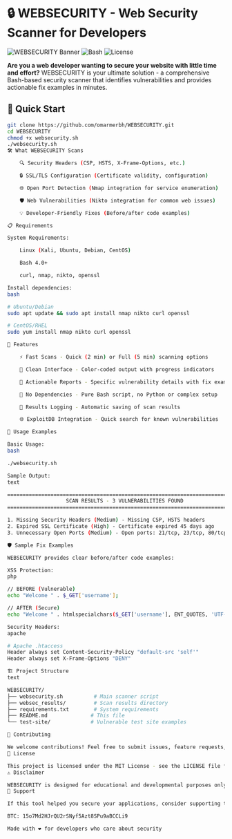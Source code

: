 # 🔒 WEBSECURITY - Web Security Scanner for Developers

![WEBSECURITY Banner](https://img.shields.io/badge/WEBSECURITY-Web%20Security%20Scanner-blue)
![Bash](https://img.shields.io/badge/Bash-Script-green)
![License](https://img.shields.io/badge/License-MIT-yellow)

**Are you a web developer wanting to secure your website with little time and effort?** WEBSECURITY is your ultimate solution - a comprehensive Bash-based security scanner that identifies vulnerabilities and provides actionable fix examples in minutes.

## 🚀 Quick Start

```bash
git clone https://github.com/omarmerbh/WEBSECURITY.git
cd WEBSECURITY
chmod +x websecurity.sh
./websecurity.sh
🛠️ What WEBSECURITY Scans

    🔍 Security Headers (CSP, HSTS, X-Frame-Options, etc.)

    🔒 SSL/TLS Configuration (Certificate validity, configuration)

    🌐 Open Port Detection (Nmap integration for service enumeration)

    🛡️ Web Vulnerabilities (Nikto integration for common web issues)

    💡 Developer-Friendly Fixes (Before/after code examples)

📋 Requirements

System Requirements:

    Linux (Kali, Ubuntu, Debian, CentOS)

    Bash 4.0+

    curl, nmap, nikto, openssl

Install dependencies:
bash

# Ubuntu/Debian
sudo apt update && sudo apt install nmap nikto curl openssl

# CentOS/RHEL  
sudo yum install nmap nikto curl openssl

🎯 Features

    ⚡ Fast Scans - Quick (2 min) or Full (5 min) scanning options

    🎨 Clean Interface - Color-coded output with progress indicators

    📝 Actionable Reports - Specific vulnerability details with fix examples

    🔧 No Dependencies - Pure Bash script, no Python or complex setup

    💾 Results Logging - Automatic saving of scan results

    🌐 ExploitDB Integration - Quick search for known vulnerabilities

📖 Usage Examples

Basic Usage:
bash

./websecurity.sh

Sample Output:
text

================================================================================
                   SCAN RESULTS - 3 VULNERABILITIES FOUND
================================================================================

1. Missing Security Headers (Medium) - Missing CSP, HSTS headers
2. Expired SSL Certificate (High) - Certificate expired 45 days ago  
3. Unnecessary Open Ports (Medium) - Open ports: 21/tcp, 23/tcp, 80/tcp, 443/tcp

🛡️ Sample Fix Examples

WEBSECURITY provides clear before/after code examples:

XSS Protection:
php

// BEFORE (Vulnerable)
echo "Welcome " . $_GET['username'];

// AFTER (Secure)  
echo "Welcome " . htmlspecialchars($_GET['username'], ENT_QUOTES, 'UTF-8');

Security Headers:
apache

# Apache .htaccess
Header always set Content-Security-Policy "default-src 'self'"
Header always set X-Frame-Options "DENY"

🏗️ Project Structure
text

WEBSECURITY/
├── websecurity.sh          # Main scanner script
├── websec_results/         # Scan results directory
├── requirements.txt        # System requirements
├── README.md              # This file
└── test-site/             # Vulnerable test site examples

🤝 Contributing

We welcome contributions! Feel free to submit issues, feature requests, or pull requests.
📄 License

This project is licensed under the MIT License - see the LICENSE file for details.
⚠️ Disclaimer

WEBSECURITY is designed for educational and developmental purposes only. Always ensure you have proper authorization before scanning any website. The authors are not responsible for any misuse of this tool.
💝 Support

If this tool helped you secure your applications, consider supporting the project:

BTC: 15o7Md2HJrQU2rSNyf5Azt8SPu9aBCCLi9

Made with ❤️ for developers who care about security
